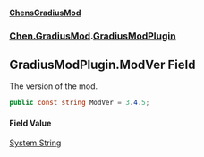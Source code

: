 #### [ChensGradiusMod](index 'index')
### [Chen.GradiusMod](neHTXX+yFsk1RpXqjkv9zg 'Chen.GradiusMod').[GradiusModPlugin](l92m4Dah9rvPq366O3unNQ 'Chen.GradiusMod.GradiusModPlugin')
## GradiusModPlugin.ModVer Field
The version of the mod.  
```csharp
public const string ModVer = 3.4.5;
```
#### Field Value
[System.String](https://docs.microsoft.com/en-us/dotnet/api/System.String 'System.String')
